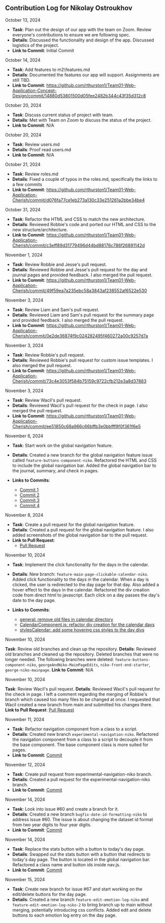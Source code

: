 ## Contribution Log for Nikolay Ostroukhov

October 13, 2024

- **Task**: Plan out the design of our app with the team on Zoom. Review everyone's contributions to ensure we are following spec.
- **Details**: Discussed the functionality and design of the app. Discussed logistics of the project.
- **Link to Commit**: Initial Commit

October 14, 2024

- **Task**: Add features to m2\features.md
- **Details**: Documented the features our app will support. Assignments are still TBD.
- **Link to Commit**: https://github.com/rthurston1/Team01-Web-Application-Concept-Design/commit/14880d53801500d05fee2482b344c43f35d312c8

October 20, 2024

- **Task**: Discuss current status of project with team.
- **Details**: Met with Team on Zoom to discuss the status of the project.
- **Link to Commit**: N/A

October 20, 2024

- **Task**: Review users.md
- **Details**: Proof read users.md
- **Link to Commit**: N/A

October 21, 2024

- **Task**: Review roles.md
- **Details**: Fixed a couple of typos in the roles.md, specifically the links to a few commits
- **Link to Commit**: https://github.com/rthurston1/Team01-Web-Application-Cherish/commit/d076fa77ce1eb273a130c33e251261a2bbe34be4

October 31, 2024

- **Task**: Refactor the HTML and CSS to match the new architecture.
- **Details**: Reviewed Robbie's code and ported our HTML and CSS to the new structure/architecture.
- **Link to Commit**: https://github.com/rthurston1/Team01-Web-Application-Cherish/commit/c3eff89d31779496d44bd88176c786f26891142d

November 1, 2024

- **Task**: Review Robbie and Jesse's pull request.
- **Details**: Reviewed Robbie and Jesse's pull request for the day and journal pages and provided feedback. I also merged the pull request.
- **Link to Commit**: https://github.com/rthurston1/Team01-Web-Application-Cherish/commit/49f59ea7a235ebc58a3843af238552af6522e530

November 3, 2024

- **Task**: Review Liam and Sam's pull request.
- **Details**: Reviewed Liam and Sam's pull request for the summary page and provided feedback. I also merged the pull request.
- **Link to Commit**: https://github.com/rthurston1/Team01-Web-Application-Cherish/commit/0e2de36874f9c024282495f460272a00c9257d7a

November 3, 2024

- **Task**: Review Robbie's pull request.
- **Details**: Reviewed Robbie's pull request for custom issue templates. I also merged the pull request.
- **Link to Commit**: https://github.com/rthurston1/Team01-Web-Application-Cherish/commit/73c4e3053f584b75159c9722cfb212e3a8d37883

November 3, 2024

- **Task**: Review Wacil's pull request.
- **Details**: Reviewed Wacil's pull request for the check in page. I also merged the pull request.
- **Link to Commit**: https://github.com/rthurston1/Team01-Web-Application-Cherish/commit/ee51850c68a966c66bffb3e0bbfff9f0f361f6e5

November 6, 2024

- **Task**: Start work on the global navigation feature.
- **Details**: Created a new branch for the global navigation feature issue called `feature-buttons-component-niko`. Refactored the HTML and CSS to include the global navigation bar. Added the global navigation bar to the journal, summary, and check in pages.

- **Links to Commits**:
  - [Commit 1](https://github.com/rthurston1/Team01-Web-Application-Cherish/commit/2fdd64e451c18812953543aa26c8d670850c697a)
  - [Commit 2](https://github.com/rthurston1/Team01-Web-Application-Cherish/commit/f0afe6238031d1e9e13c9e2f15cdfe1005537cc3)
  - [Commit 3](https://github.com/rthurston1/Team01-Web-Application-Cherish/commit/4a38e0c779491ea3250ee69b16b55e60f1baf657)
  - [Commit 4](https://github.com/rthurston1/Team01-Web-Application-Cherish/commit/d6e20fe49299e7b8b9edf6d944930387b9aa8d16)

November 8, 2024

- **Task**: Create a pull request for the global navigation feature.
- **Details**: Created a pull request for the global navigation feature. I also added screenshots of the global navigation bar to the pull request.
- **Link to Pull Request**:
  - [Pull Request](https://github.com/rthurston1/Team01-Web-Application-Cherish/pull/36)

November 10, 2024

- **Task**: Implement the click functionality for the days in the calendar.
- **Details**: New branch: `feature-main-page-clickable-calendar-niko`. Added click functionality to the days in the calendar. When a day is clicked, the user is redirected to the day page for that day. Also added a hover effect to the days in the calendar. Refactored the div creation code from direct html to javascript. Each click on a day passes the day's date to the day page.
- **Links to Commits**:

  - [general: remove old files in calendar directory](https://github.com/rthurston1/Team01-Web-Application-Cherish/commit/f02f666641eefa5a568e7211f542e011d2d94880)
  - [CalendarComponent.js: refactor div creation for the calendar days](https://github.com/rthurston1/Team01-Web-Application-Cherish/commit/da6ece0a68a491c7cc5f537b62edc839501dfb34)
  - [stylesCalendar: add some hovering css styles to the day divs](https://github.com/rthurston1/Team01-Web-Application-Cherish/commit/0a43318f0c1a1ee6b36b60c5f5e9bfc3e7c7f671)

November 10, 2024

**Task**: Review old branches and clean up the repository.
**Details**: Reviewed old branches and cleaned up the repository. Deleted branches that were no longer needed. The following branches were deleted: `feature-buttons-component-niko`, `georgeAndNiko-MainPageEdits`, `niko-front-end-starter`, `george-niko-mainpage`.
**Link to Commit**: N/A

November 10, 2024

**Task**: Review Wacil's pull request.
**Details**: Reviewed Wacil's pull request for the check in page. I left a comment regarding the merging of Robbie's branch which caused too many files to be changed at once. I requested that Wacil created a new branch from main and submitted his changes there.
**Link to Pull Request**: [Pull Request](https://github.com/rthurston1/Team01-Web-Application-Cherish/pull/39)

November 11, 2024

- **Task**: Refactor navigation component from a class to a script.
- **Details**: Created new branch `experimental-navigation-niko`. Refactored the navigation component from a class to a script to decouple it from the base component. The base component class is more suited for pages.
- **Link to Commit**: [Commit](https://github.com/rthurston1/Team01-Web-Application-Cherish/commit/fdf109f8186408fe81764324cbeed22c19f3052f)

November 12, 2024

- **Task**: Create pull request from experimental-navigation-niko branch.
- **Details**: Created a pull request for the experimental-navigation-niko branch.
- **Link to Commit**: [Commit](https://github.com/rthurston1/Team01-Web-Application-Cherish/commit/529be60ef997c2ac9de6ee2a1a7f9140d3ba559e)

November 14, 2024

- **Task**: Look into issue #60 and create a branch for it.
- **Details**: Created a new branch `bugfix-date-id-formatting-niko` to address issue #60. The issue is about changing the dataset id format from two year digits to four year digits.
- **Link to Commit**: [Commit](https://github.com/rthurston1/Team01-Web-Application-Cherish/commit/781a5234d71c42bc4956a5d6088e8d109208afc6)

November 14, 2024

- **Task**: Replace the stats button with a button to today's day page.
- **Details**: Swapped out the stats button with a button that redirects to today's day page. The button is located in the global navigation bar. Refactored a class name and button ids inside nav.js.
- **Link to Commit**: [Commit](https://github.com/rthurston1/Team01-Web-Application-Cherish/commit/479eea30b04ae69417a92307edf8feb8a77bf72e)

November 15, 2024

- **Task**: Create new branch for issue #67 and start working on the edit/delete buttons for the day page.
- **Details**: Created a new branch `feature-edit-emotion-log-niko` and `feature-edit-emotion-log-niko-2` to bring branch up to main without merging, potentially introducing css conflicts. Added edit and delete buttons to each emotion log entry on the day page.
